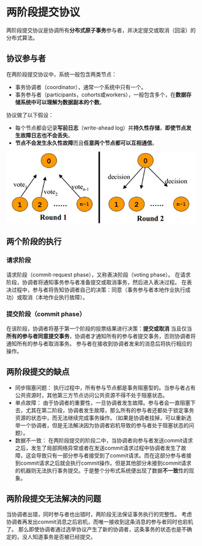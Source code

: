 # 两阶段提交协议
两阶段提交协议是协调所有**分布式原子事务**参与者，并决定提交或取消（回滚）的分布式算法。
## 协议参与者
在两阶段提交协议中，系统一般包含两类节点：
* 事务协调者（coordinator），通常一个系统中只有一个。
* 事务参与者（participants，cohorts或workers），一般包含多个，在**数据存储系统中可以理解为数据副本的个数**。

协议做了以下假设：
* 每个节点都会记录**写前日志**（write-ahead log）并**持久性存储**，**即使节点发生故障日志也不会丢失**。
* **节点不会发生永久性故障**而且**任意两个节点都可以互相通信**。

![](pics/2pc.png)

## 两个阶段的执行
### 请求阶段
请求阶段（commit-request phase），又称表决阶段（voting phase）。
在请求阶段，协调者将通知事务参与者准备提交或取消事务，然后进入表决过程。
在表决过程中，参与者将告知协调者自己的决策：同意（事务参与者本地作业执行成功）或取消（本地作业执行故障）。

### 提交阶段（commit phase）
在该阶段，协调者将基于第一个阶段的投票结果进行决策：**提交或取消**
当且仅当**所有的参与者同意提交事务**，协调者才通知所有的参与者提交事务，否则协调者将通知所有的参与者取消事务。
参与者在接收到协调者发来的消息后将执行相应的操作。

## 两阶段提交的缺点
* 同步阻塞问题： 执行过程中，所有参与节点都是事务阻塞型的。当参与者占有公共资源时，其他第三方节点访问公共资源不得不处于阻塞状态。
* 单点故障： 由于协调者的重要性，一旦协调者发生故障。参与者会一直阻塞下去，尤其在第二阶段，协调者发生故障，那么所有的参与者还都处于锁定事务资源的状态中，而无法继续完成事务操作。（如果是协调者挂掉，可以重新选举一个协调者，但是无法解决因为协调者宕机导致的参与者处于阻塞状态的问题）。
* 数据不一致： 在两阶段提交的阶段二中，当协调者向参与者发送commit请求之后，发生了局部网络异常或者在发送commit请求过程中协调者发生了故障，这会导致只有一部分参与者接受到了commit请求。而在这部分参与者接到commit请求之后就会执行commit操作。但是其他部分未接到commit请求的机器则无法执行事务提交。于是整个分布式系统便出现了数据**不一致**性的现象。

## 两阶段提交无法解决的问题
当协调者出错，同时参与者也出错时，两阶段无法保证事务执行的完整性。
考虑协调者再发出commit消息之后宕机，而唯一接收到这条消息的参与者同时也宕机了。
那么即使协调者通过选举协议产生了新的协调者，这条事务的状态也是不确定的，没人知道事务是否被已经提交。
